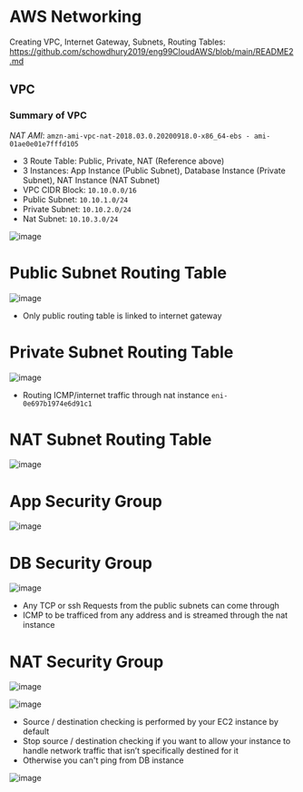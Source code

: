 # AWS Networking

Creating VPC, Internet Gateway, Subnets, Routing Tables:
https://github.com/schowdhury2019/eng99CloudAWS/blob/main/README2.md

## VPC

### Summary of VPC

*NAT AMI*: `amzn-ami-vpc-nat-2018.03.0.20200918.0-x86_64-ebs - ami-01ae0e01e7fffd105`

- 3 Route Table: Public, Private, NAT (Reference above)
- 3 Instances: App Instance (Public Subnet), Database Instance (Private Subnet), NAT Instance (NAT Subnet)
- VPC CIDR Block:   `10.10.0.0/16`
- Public Subnet:    `10.10.1.0/24`
- Private Subnet:   `10.10.2.0/24`
- Nat Subnet:       `10.10.3.0/24`

![image](https://user-images.githubusercontent.com/14828358/145205489-bd25f4ff-4ff2-4401-8b5b-cc775ba8fcc6.png)




# Public Subnet Routing Table
![image](https://user-images.githubusercontent.com/14828358/145218187-fad663a1-bd5a-4ce0-a507-124316d5d344.png)


- Only public routing table is linked to internet gateway


# Private Subnet Routing Table
![image](https://user-images.githubusercontent.com/14828358/145218403-bd26be54-6538-401d-a28b-553420117750.png)
- Routing ICMP/internet traffic through nat instance `eni-0e697b1974e6d91c1`

# NAT Subnet Routing Table

![image](https://user-images.githubusercontent.com/14828358/145218635-8ac6a7e8-06bd-4125-b4d1-9cf7febf19db.png)




# App Security Group

![image](https://user-images.githubusercontent.com/14828358/145219247-835e3e89-01b8-4bc0-9a49-fe74ee45eb3d.png)


# DB Security Group

![image](https://user-images.githubusercontent.com/14828358/145219501-8a8087a0-f83f-4229-90f4-f332d96c5d5b.png)

- Any TCP or ssh Requests from the public subnets can come through
- ICMP to be trafficed from any address and is streamed through the nat instance


# NAT Security Group

![image](https://user-images.githubusercontent.com/14828358/145219709-4d7d5955-34eb-4ad1-b8ca-42b84c2a5be3.png)

![image](https://user-images.githubusercontent.com/14828358/145214923-ff16ff7c-510e-454a-9a51-553edce27428.png)

- Source / destination checking is performed by your EC2 instance by default
- Stop source / destination checking if you want to allow your instance to handle network traffic that isn’t specifically destined for it
- Otherwise you can't ping from DB instance

![image](https://user-images.githubusercontent.com/14828358/145214954-d1e9558d-d2c5-4e11-9442-b1f0870e235e.png)
